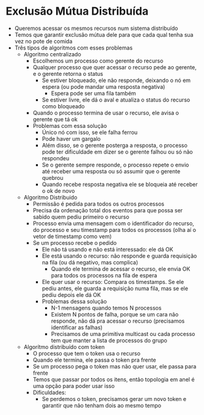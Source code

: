 # Exclusão Mútua Distribuída
- Queremos acessar os mesmos recursos num sistema distribuído
- Temos que garantir exclusão mútua dele para que cada qual tenha sua vez no pote de comida
- Três tipos de algoritmos com esses problemas
	- Algoritmo centralizado
		- Escolhemos um processo como gerente do recurso
		- Qualquer processo que quer acessar o recurso pede ao gerente, e o gerente retorna o status
			- Se estiver bloqueado, ele não responde, deixando o nó em espera (ou pode mandar uma resposta negativa)
				- Espera pode ser uma fila também
			- Se estiver livre, ele dá o aval e atualiza o status do recurso como bloqueado
		- Quando o processo termina de usar o recurso, ele avisa o gerente que tá ok
		- Problemas com essa solução
			- Único nó com isso, se ele falha ferrou
			- Pode haver um gargalo 
			- Além disso, se o gerente posterga a resposta, o processo pode ter dificuldade em dizer se o gerente falhou ou só não respondeu	
			- Se o gerente sempre responde, o processo repete o envio até receber uma resposta ou só assumir que o gerente quebrou
			- Quando recebe resposta negativa ele se bloqueia até receber o ok de novo
	- Algoritmo Distribuido
		- Permissão é pedida para todos os outros processos
		- Precisa da ordenação total dos eventos para que possa ser sabido quem pediu primeiro o recurso
		- Processo envia uma mensagem com o identificador do recurso, do processo e seu timestamp para todos os processos (olha aí o vetor de timestamp como vem)
		- Se um processo recebe o pedido
			- Ele não tá usando e não está interessado: ele dá OK
			- Ele está usando o recurso: não responde e guarda requisição na fila (ou dá negativo, mas complica)
				- Quando ele termina de acessar o recurso, ele envia OK para todos os processos na fila de espera
			- Ele quer usar o recurso: Compara os timestamps. Se ele pediu antes, ele guarda a requisição numa fila, mas se ele pediu depois ele dá OK
			- Problemas dessa solução
				- N-1 mensagens quando temos N processos
				- Existem N pontos de falha, porque se um cara não responde, não dá pra acessar o recurso (precisamos identificar as falhas)
				- Precisamos de uma primitiva multicast ou cada processo tem que manter a lista de processos do grupo
	- Algorítmo distribuído com token
		- O processo que tem o token usa o recurso
		- Quando ele termina, ele passa o token pra frente
		- Se um processo pega o token mas não quer usar, ele passa para frente
		- Temos que passar por todos os itens, então topologia em anel é uma opção para poder usar isso
		- Dificuldades:
			- Se perdemos o token, precisamos gerar um novo token e garantir que não tenham dois ao mesmo tempo